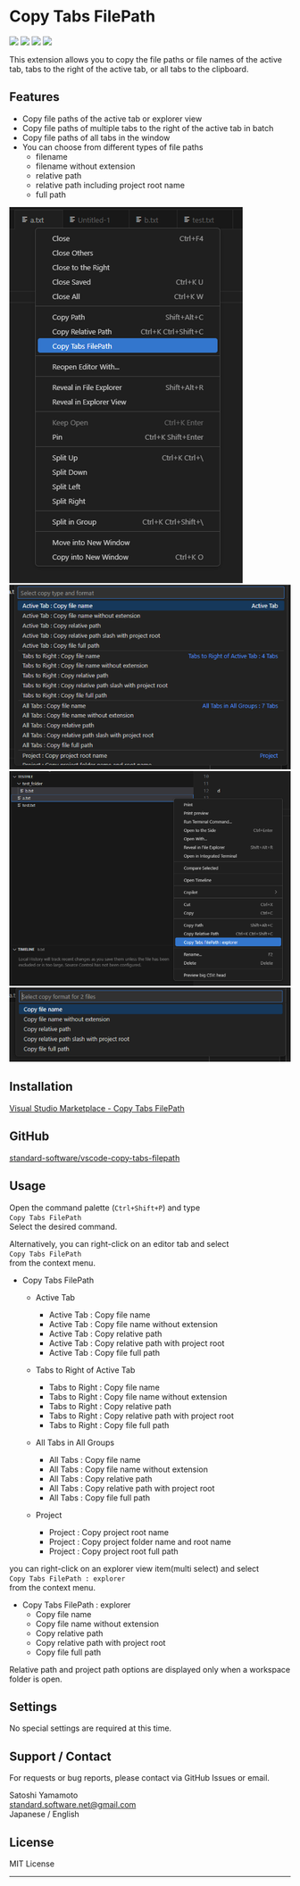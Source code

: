# Copy Tabs FilePath

[![](https://vsmarketplacebadges.dev/version-short/SatoshiYamamoto.vscode-copy-tabs-filepath.png)](https://marketplace.visualstudio.com/items?itemName=SatoshiYamamoto.vscode-copy-tabs-filepath)
[![](https://vsmarketplacebadges.dev/installs-short/SatoshiYamamoto.vscode-copy-tabs-filepath.png)](https://marketplace.visualstudio.com/items?itemName=SatoshiYamamoto.vscode-copy-tabs-filepath)
[![](https://vsmarketplacebadges.dev/rating-short/SatoshiYamamoto.vscode-copy-tabs-filepath.png)](https://marketplace.visualstudio.com/items?itemName=SatoshiYamamoto.vscode-copy-tabs-filepath)
[![](https://img.shields.io/github/license/standard-software/vscode-copy-tabs-filepath.png)](https://github.com/standard-software/vscode-copy-tabs-filepath/blob/main/LICENSE)

This extension allows you to copy the file paths or file names of the active tab, tabs to the right of the active tab, or all tabs to the clipboard.

## Features

- Copy file paths of the active tab or explorer view
- Copy file paths of multiple tabs to the right of the active tab in batch
- Copy file paths of all tabs in the window
- You can choose from different types of file paths
  - filename
  - filename without extension
  - relative path
  - relative path including project root name
  - full path

![](https://raw.githubusercontent.com/standard-software/vscode-copy-tabs-filepath/main/README_IMG/README_01.png)
![](https://raw.githubusercontent.com/standard-software/vscode-copy-tabs-filepath/main/README_IMG/README_02.png)
![](https://raw.githubusercontent.com/standard-software/vscode-copy-tabs-filepath/main/README_IMG/README_03.png)
![](https://raw.githubusercontent.com/standard-software/vscode-copy-tabs-filepath/main/README_IMG/README_04.png)

## Installation

[Visual Studio Marketplace - Copy Tabs FilePath](https://marketplace.visualstudio.com/items?itemName=SatoshiYamamoto.vscode-copy-tabs-filepath)

## GitHub

[standard-software/vscode-copy-tabs-filepath](https://github.com/standard-software/vscode-copy-tabs-filepath)

## Usage

Open the command palette (`Ctrl+Shift+P`) and type  
`Copy Tabs FilePath`  
Select the desired command.

Alternatively, you can right-click on an editor tab and select  
`Copy Tabs FilePath`  
from the context menu.

- Copy Tabs FilePath
  - Active Tab
    - Active Tab : Copy file name
    - Active Tab : Copy file name without extension
    - Active Tab : Copy relative path
    - Active Tab : Copy relative path with project root
    - Active Tab : Copy file full path

  - Tabs to Right of Active Tab
    - Tabs to Right : Copy file name
    - Tabs to Right : Copy file name without extension
    - Tabs to Right : Copy relative path
    - Tabs to Right : Copy relative path with project root
    - Tabs to Right : Copy file full path

  - All Tabs in All Groups
    - All Tabs : Copy file name
    - All Tabs : Copy file name without extension
    - All Tabs : Copy relative path
    - All Tabs : Copy relative path with project root
    - All Tabs : Copy file full path

  - Project
    - Project : Copy project root name
    - Project : Copy project folder name and root name
    - Project : Copy project root full path

you can right-click on an explorer view item(multi select) and select  
`Copy Tabs FilePath : explorer`  
from the context menu.

- Copy Tabs FilePath : explorer
  - Copy file name
  - Copy file name without extension
  - Copy relative path
  - Copy relative path with project root
  - Copy file full path


Relative path and project path options are displayed only when a workspace folder is open.


## Settings

No special settings are required at this time.

## Support / Contact

For requests or bug reports, please contact via GitHub Issues or email.

Satoshi Yamamoto  
standard.software.net@gmail.com  
Japanese / English

## License

MIT License

---
